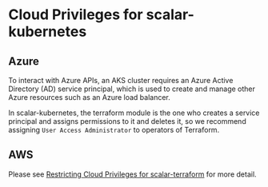 # Cloud Privileges for scalar-kubernetes

## Azure

To interact with Azure APIs, an AKS cluster requires an Azure Active Directory (AD) service principal, which is used to create and manage other Azure resources such as an Azure load balancer.

In scalar-kubernetes, the terraform module is the one who creates a service principal and assigns permissions to it and deletes it, so we recommend assigning `User Access Administrator` to operators of Terraform.

## AWS

Please see [Restricting Cloud Privileges for scalar-terraform](https://github.com/scalar-labs/scalar-terraform/tree/master/docs/CloudPrivileges.md#AWS) for more detail.
